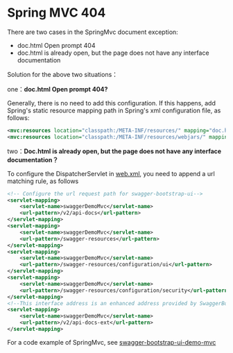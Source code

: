 # Spring MVC 404

There are two cases in the SpringMvc document exception:

- doc.html Open prompt 404
- doc.html is already open, but the page does not have any interface documentation

Solution for the above two situations：

one：**doc.html Open prompt 404?**

Generally, there is no need to add this configuration. If this happens, add Spring's static resource mapping path in Spring's xml configuration file, as follows:

```xml
<mvc:resources location="classpath:/META-INF/resources/" mapping="doc.html"/>
<mvc:resources location="classpath:/META-INF/resources/webjars/" mapping="/webjars/**"/>
```

two：**Doc.html is already open, but the page does not have any interface documentation？**

To configure the DispatcherServlet in [web.xml](https://gitee.com/xiaoym/swagger-bootstrap-ui-demo/blob/master/swagger-bootstrap-ui-demo-mvc/src/main/webapp/WEB-INF/web.xml), you need to append a url matching rule, as follows

```xml
<!-- Configure the url request path for swagger-bootstrap-ui-->
<servlet-mapping>
    <servlet-name>swaggerDemoMvc</servlet-name>
    <url-pattern>/v2/api-docs</url-pattern>
</servlet-mapping>
<servlet-mapping>
    <servlet-name>swaggerDemoMvc</servlet-name>
    <url-pattern>/swagger-resources</url-pattern>
</servlet-mapping>
<servlet-mapping>
    <servlet-name>swaggerDemoMvc</servlet-name>
    <url-pattern>/swagger-resources/configuration/ui</url-pattern>
</servlet-mapping>
<servlet-mapping>
    <servlet-name>swaggerDemoMvc</servlet-name>
    <url-pattern>/swagger-resources/configuration/security</url-pattern>
</servlet-mapping>
<!--This interface address is an enhanced address provided by SwaggerBootstrapUi, which can be excluded if no enhancements are used.-->
<servlet-mapping>
    <servlet-name>swaggerDemoMvc</servlet-name>
    <url-pattern>/v2/api-docs-ext</url-pattern>
</servlet-mapping>
```

For a code example of SpringMvc, see [swagger-bootstrap-ui-demo-mvc](https://gitee.com/xiaoym/swagger-bootstrap-ui-demo/tree/master/swagger-bootstrap-ui-demo-mvc)
 
 
 